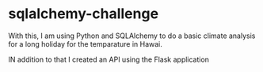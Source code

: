 # sqlalchemy-challenge

With this, I am using Python and SQLAlchemy to do a basic climate analysis for a long holiday for the temparature in Hawai. 

IN addition to that I created an API using the Flask application
